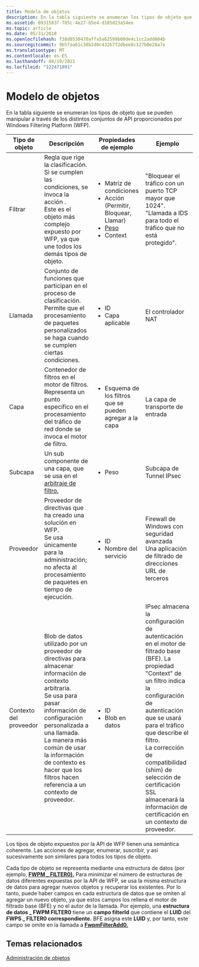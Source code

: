 ```yaml
---
title: Modelo de objetos
description: En la tabla siguiente se enumeran los tipos de objeto que se pueden manipular a través de los distintos conjuntos de API proporcionados por Windows Filtering Platform (WFP).
ms.assetid: 6931583f-785c-4e27-b5e4-d185d23a54ee
ms.topic: article
ms.date: 05/31/2018
ms.openlocfilehash: f38d8530470affa5a62599b00de4c1cc2add604b
ms.sourcegitcommit: 9b5faa61c38b2d0c432b7f2dbee8c127b0e28a7e
ms.translationtype: MT
ms.contentlocale: es-ES
ms.lasthandoff: 08/19/2021
ms.locfileid: "122471091"
---
```

# <a name="object-model"></a>Modelo de objetos

En la tabla siguiente se enumeran los tipos de objeto que se pueden manipular a través de los distintos conjuntos de API proporcionados por Windows Filtering Platform (WFP).




| Tipo de objeto | Descripción | Propiedades de ejemplo | Ejemplo | 
|-------------|-------------|-------------------|---------|
| Filtrar | Regla que rige la clasificación. Si se cumplen las condiciones, se invoca la acción . <br /> Este es el objeto más complejo expuesto por WFP, ya que une todos los demás tipos de objeto. <br /> | <ul><li>Matriz de condiciones</li><li>Acción (Permitir, Bloquear, Llamar)</li><li><a href="filter-weight-assignment.md">Peso</a></li><li>Context</li></ul> | "Bloquear el tráfico con un puerto TCP mayor que 1024". <br /> "Llamada a IDS para todo el tráfico que no está protegido".<br /> | 
| Llamada | Conjunto de funciones que participan en el proceso de clasificación.<br /> Permite que el procesamiento de paquetes personalizados se haga cuando se cumplen ciertas condiciones.<br /> | <ul><li>ID</li><li>Capa aplicable</li></ul> | El controlador NAT<br /> | 
| Capa | Contenedor de filtros en el motor de filtros. <br /> Representa un punto específico en el procesamiento del tráfico de red donde se invoca el motor de filtro.<br /> | <ul><li>Esquema de los filtros que se pueden agregar a la capa</li></ul> | La capa de transporte de entrada<br /> | 
| Subcapa | Un sub componente de una capa, que se usa en el <a href="filter-arbitration.md">arbitraje de filtro.</a><br /> | <ul><li>Peso</li></ul> | Subcapa de Tunnel IPsec<br /> | 
| Proveedor | Proveedor de directivas que ha creado una solución en WFP.<br /> Se usa únicamente para la administración; no afecta al procesamiento de paquetes en tiempo de ejecución.<br /> | <ul><li>ID</li><li>Nombre del servicio</li></ul> | Firewall de Windows con seguridad avanzada<br /> Una aplicación de filtrado de direcciones URL de terceros<br /> | 
| Contexto del proveedor | Blob de datos utilizado por un proveedor de directivas para almacenar información de contexto arbitraria. <br /> Se usa para pasar información de configuración personalizada a una llamada.<br /> La manera más común de usar la información de contexto es hacer que los filtros hacen referencia a un contexto de proveedor. <br /> | <ul><li>ID</li><li>Blob en datos</li></ul> | IPsec almacena la configuración de autenticación en el motor de filtrado base (BFE). La propiedad "Context" de un filtro indica la configuración de autenticación que se usará para el tráfico que describe el filtro.<br /> La corrección de compatibilidad (shim) de selección de certificación SSL almacenará la información de certificación en un contexto de proveedor. <br /> | 




 

Los tipos de objeto expuestos por la API de WFP tienen una semántica coherente. Las acciones de agregar, enumerar, suscribir, y así sucesivamente son similares para todos los tipos de objeto.

Cada tipo de objeto se representa mediante una estructura de datos (por ejemplo, [**FWPM \_ FILTER0).**](/windows/desktop/api/Fwpmtypes/ns-fwpmtypes-fwpm_filter0) Para minimizar el número de estructuras de datos diferentes expuestas por la API de WFP, se usa la misma estructura de datos para agregar nuevos objetos y recuperar los existentes. Por lo tanto, puede haber campos en cada estructura de datos que se omiten al agregar un nuevo objeto, ya que estos campos los rellena el motor de filtrado base (BFE) y no el autor de la llamada. Por ejemplo, una **estructura de datos \_ FWPM FILTER0** tiene un **campo filterId** que contiene el **LUID** del **FWPS \_ FILTER0 correspondiente.** BFE asigna este **LUID** y, por tanto, este campo se omite en la llamada a [**FwpmFilterAdd0.**](/windows/desktop/api/Fwpmu/nf-fwpmu-fwpmfilteradd0)

## <a name="related-topics"></a>Temas relacionados

<dl> <dt>

[Administración de objetos](object-management.md)
</dt> </dl>

 

 





